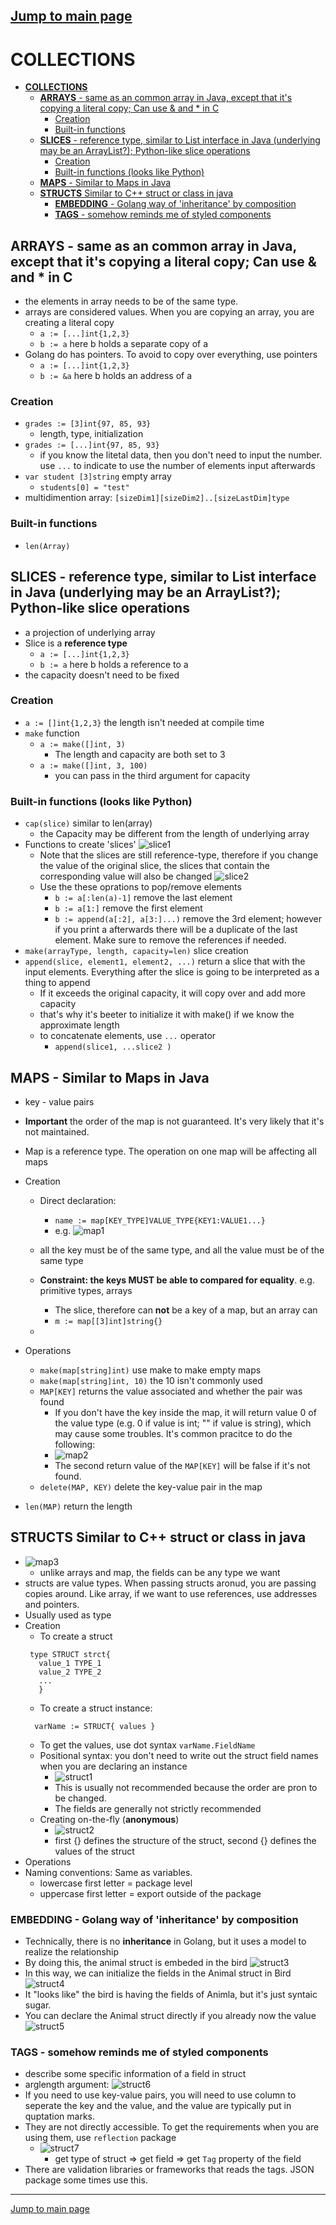 ## [Jump to main page](./main.md)

# **COLLECTIONS**

- [**COLLECTIONS**](#collections)
  - [**ARRAYS** - same as an common array in Java, except that it's copying a literal copy; Can use & and \* in C](#arrays---same-as-an-common-array-in-java-except-that-its-copying-a-literal-copy-can-use--and--in-c)
    - [Creation](#creation)
    - [Built-in functions](#built-in-functions)
  - [**SLICES** - reference type, similar to List interface in Java (underlying may be an ArrayList?); Python-like slice operations](#slices---reference-type-similar-to-list-interface-in-java-underlying-may-be-an-arraylist-python-like-slice-operations)
    - [Creation](#creation-1)
    - [Built-in functions (looks like Python)](#built-in-functions-looks-like-python)
  - [**MAPS** - Similar to Maps in Java](#maps---similar-to-maps-in-java)
  - [**STRUCTS** Similar to C++ struct or class in java](#structs-similar-to-c-struct-or-class-in-java)
    - [**EMBEDDING** - Golang way of 'inheritance' by composition](#embedding---golang-way-of-inheritance-by-composition)
    - [**TAGS** - somehow reminds me of styled components](#tags---somehow-reminds-me-of-styled-components)

## **ARRAYS** - same as an common array in Java, except that it's copying a literal copy; Can use & and \* in C

- the elements in array needs to be of the same type.
- arrays are considered values. When you are copying an array, you are creating a literal copy
  - `a := [...]int{1,2,3}`
  - `b := a` here b holds a separate copy of a
- Golang do has pointers. To avoid to copy over everything, use pointers
  - `a := [...]int{1,2,3}`
  - `b := &a` here b holds an address of a

### Creation

- `grades := [3]int{97, 85, 93}`
  - length, type, initialization
- `grades := [...]int{97, 85, 93}`
  - if you know the litetal data, then you don't need to input the number. use `...` to indicate to use the number of elements input afterwards
- `var student [3]string` empty array
  - `students[0] = "test"`
- multidimention array: `[sizeDim1][sizeDim2]..[sizeLastDim]type`

### Built-in functions

- `len(Array)`

## **SLICES** - reference type, similar to List interface in Java (underlying may be an ArrayList?); Python-like slice operations

- a projection of underlying array
- Slice is a **reference type**
  - `a := [...]int{1,2,3}`
  - `b := a` here b holds a reference to a
- the capacity doesn't need to be fixed

### Creation

- `a := []int{1,2,3}` the length isn't needed at compile time
- `make` function
  - `a := make([]int, 3)`
    - The length and capacity are both set to 3
  - `a := make([]int, 3, 100)`
    - you can pass in the third argument for capacity

### Built-in functions (looks like Python)

- `cap(slice)` similar to len(array)
  - the Capacity may be different from the length of underlying array
- Functions to create 'slices' ![slice1](imgs/slice1.PNG)
  - Note that the slices are still reference-type, therefore if you change the value of the original slice, the slices that contain the corresponding value will also be changed ![slice2](imgs/slice2.PNG)
  - Use the these oprations to pop/remove elements
    - `b := a[:len(a)-1]` remove the last element
    - `b := a[1:]` remove the first element
    - `b := append(a[:2], a[3:]...)` remove the 3rd element; however if you print a afterwards there will be a duplicate of the last element. Make sure to remove the references if needed.
- `make(arrayType, length, capacity=len)` slice creation
- `append(slice, element1, element2, ...)` return a slice that with the input elements. Everything after the slice is going to be interpreted as a thing to append
  - If it exceeds the original capacity, it will copy over and add more capacity
  - that's why it's beeter to initialize it with make() if we know the approximate length
  - to concatenate elements, use `...` operator
    - `append(slice1, ...slice2 )`

## **MAPS** - Similar to Maps in Java

- key - value pairs
- **Important** the order of the map is not guaranteed. It's very likely that it's not maintained.
- Map is a reference type. The operation on one map will be affecting all maps
- Creation

  - Direct declaration:

    - `name := map[KEY_TYPE]VALUE_TYPE{KEY1:VALUE1...}`
    - e.g. ![map1](imgs/map1.PNG)

  - all the key must be of the same type, and all the value must be of the same type
  - **Constraint: the keys MUST be able to compared for equality**. e.g. primitive types, arrays
    - The slice, therefore can **not** be a key of a map, but an array can
    - `m := map[[3]int]string{}`
  -

- Operations
  - `make(map[string]int)` use make to make empty maps
  - `make(map[string]int, 10)` the 10 isn't commonly used
  - `MAP[KEY]` returns the value associated and whether the pair was found
    - If you don't have the key inside the map, it will return value 0 of the value type (e.g. 0 if value is int; "" if value is string), which may cause some troubles. It's common pracitce to do the following:
    - ![map2](imgs/map2.PNG)
    - The second return value of the `MAP[KEY]` will be false if it's not found.
  - `delete(MAP, KEY)` delete the key-value pair in the map
- `len(MAP)` return the length

## **STRUCTS** Similar to C++ struct or class in java

- ![map3](imgs/map3.PNG)
  - unlike arrays and map, the fields can be any type we want
- structs are value types. When passing structs aronud, you are passing copies around. Like array, if we want to use references, use addresses and pointers.
- Usually used as type
- Creation
  - To create a struct
  ```
   type STRUCT strct{
     value_1 TYPE_1
     value_2 TYPE_2
     ...
     }
  ```
  - To create a struct instance:
  ```
    varName := STRUCT{ values }
  ```
  - To get the values, use dot syntax `varName.FieldName`
  - Positional syntax: you don't need to write out the struct field names when you are declaring an instance
    - ![struct1](imgs/struct1.PNG)
    - This is usually not recommended because the order are pron to be changed.
    - The fields are generally not strictly recommended
  - Creating on-the-fly (**anonymous**)
    - ![struct2](imgs/struct2.PNG)
    - first {} defines the structure of the struct, second {} defines the values of the struct
- Operations
- Naming conventions: Same as variables.
  - lowercase first letter = package level
  - uppercase first letter = export outside of the package

### **EMBEDDING** - Golang way of 'inheritance' by composition

- Technically, there is no **inheritance** in Golang, but it uses a model to realize the relationship
- By doing this, the animal struct is embeded in the bird ![struct3](imgs/struct3.PNG)
- In this way, we can initialize the fields in the Animal struct in Bird ![struct4](imgs/struct4.PNG)
- It "looks like" the bird is having the fields of Animla, but it's just syntaic sugar.
- You can declare the Animal struct directly if you already now the value ![struct5](imgs/struct5.PNG)

### **TAGS** - somehow reminds me of styled components

- describe some specific information of a field in struct
- arglength argument: ![struct6](imgs/struct6.PNG)
- If you need to use key-value pairs, you will need to use column to seperate the key and the value, and the value are typically put in quptation marks.
- They are not directly accessible. To get the requirements when you are using them, use `reflection` package
  - ![struct7](imgs/struct7.PNG)
    - get type of struct => get field => get `Tag` property of the field
- There are validation libraries or frameworks that reads the tags. JSON package some times use this.

---

[Jump to main page](./main.md)
